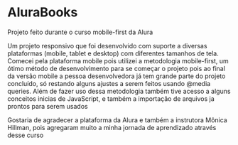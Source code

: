 # AluraBooks
Projeto feito durante o curso mobile-first da Alura

Um projeto responsivo que foi desenvolvido com suporte a diversas plataformas (mobile, tablet e desktop) com diferentes tamanhos de tela. Comecei pela plataforma mobile pois utilizei a metodologia mobile-first, um ótimo método de desenvolvimento para se começar o projeto pois ao final da versão mobile a pessoa desenvolvedora já tem grande parte do projeto concluído, só restando alguns ajustes a serem feitos usando @media queries. Além de fazer uso dessa metodologia também tive acesso a alguns conceitos inicias de JavaScript, e também a importação de arquivos ja prontos para serem usados 

Gostaria de agradecer a plataforma da Alura e também a instrutora Mônica Hillman, pois agregaram muito a minha jornada de aprendizado através desse curso 
